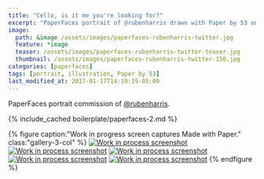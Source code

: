 ```yaml
---
title: "Cello, is it me you're looking for?"
excerpt: "PaperFaces portrait of @rubenharris drawn with Paper by 53 on an iPad."
image: 
  path: &image /assets/images/paperfaces-rubenharris-twitter.jpg 
  feature: *image
  teaser: /assets/images/paperfaces-rubenharris-twitter-teaser.jpg
  thumbnail: /assets/images/paperfaces-rubenharris-twitter-150.jpg
categories: [paperfaces]
tags: [portrait, illustration, Paper by 53]
last_modified_at: 2017-01-17T14:19:19-05:00
---
```


PaperFaces portrait commission of [@rubenharris](https://twitter.com/rubenharris).

{% include_cached boilerplate/paperfaces-2.md %}

{% figure caption:"Work in progress screen captures Made with Paper." class:"gallery-3-col" %}
[![Work in process screenshot](/assets/images/paperfaces-rubenharris-process-1-600.jpg)](/assets/images/paperfaces-rubenharris-process-1-lg.jpg)
[![Work in process screenshot](/assets/images/paperfaces-rubenharris-process-2-600.jpg)](/assets/images/paperfaces-rubenharris-process-2-lg.jpg)
[![Work in process screenshot](/assets/images/paperfaces-rubenharris-process-3-600.jpg)](/assets/images/paperfaces-rubenharris-process-3-lg.jpg)
[![Work in process screenshot](/assets/images/paperfaces-rubenharris-process-4-600.jpg)](/assets/images/paperfaces-rubenharris-process-4-lg.jpg)
[![Work in process screenshot](/assets/images/paperfaces-rubenharris-process-5-600.jpg)](/assets/images/paperfaces-rubenharris-process-5-lg.jpg)
{% endfigure %}
